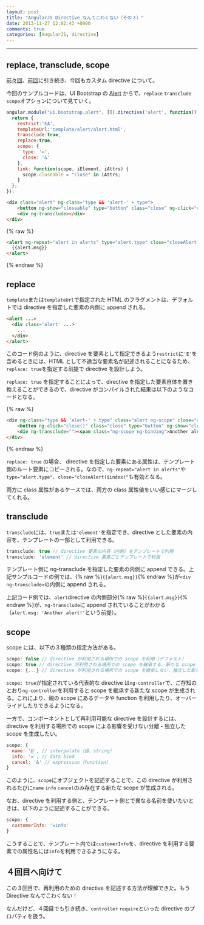 ```yaml
---
layout: post
title: "AngularJS Directive なんてこわくない（その３）"
date: 2013-11-27 12:02:43 +0900
comments: true
categories: [AngularJS, directive]
---
```

---

## replace, transclude, scope 

[前々回](/blog/2013/11/20/angularjs-custom-directives/)、[前回](/blog/2013/11/22/angularjs-custom-directives/)に引き続き、今回もカスタム directive について。

今回のサンプルコードは、UI Bootstrap の [Alert](https://github.com/angular-ui/bootstrap/tree/master/src/alert) からで、`replace` `transclude` `scope`オプションについて見ていく。

``` javascript alert.js
angular.module("ui.bootstrap.alert", []).directive('alert', function() {
  return {
    restrict:'EA',
    templateUrl:'template/alert/alert.html',
    transclude:true,
    replace:true,
    scope: {
      type: '=',
      close: '&'
    },
    link: function(scope, iElement, iAttrs) {
      scope.closeable = "close" in iAttrs;
    }
  };
});
```
``` html template/alert/alert.html
<div class="alert" ng-class="type && 'alert-' + type">
    <button ng-show="closeable" type="button" class="close" ng-click="close()">&times;</button>
    <div ng-transclude></div>
</div>
```
{% raw %}
``` html
<alert ng-repeat="alert in alerts" type="alert.type" close="closeAlert($index)">
  {{alert.msg}}
</alert>
```
{% endraw %}

<!-- more -->

## replace

`template`または`templateUrl`で指定された HTML のフラグメントは、デフォルトでは directive を指定した要素の内側に append される。

``` html
<alert ...>
  <div class='alert' ...>
    ...
  </div>
</alert>
```

このコード例のように、directive を要素として指定できるよう`restrict`に`'E'`を含めるときには、HTML として不適当な要素名が記述されることになるため、`replace: true`を指定する前提で directive を設計しよう。

`replace: true` を指定することによって、directive を指定した要素自体を置き換えることができるので、directive がコンパイルされた結果は以下のようなコードとなる。

{% raw %}
``` html
<div ng-class="type && 'alert-' + type" class="alert ng-scope" close="closeAlert($index)" type="alert.type" ng-repeat="alert in alerts">
    <button ng-click="close()" class="close" type="button" ng-show="closeable">×</button>
    <div ng-transclude=""><span class="ng-scope ng-binding">Another alert!</span></div>
</div>
```
{% endraw %}

`replace: true` の場合、 directive を指定した要素にある属性は、テンプレート側のルート要素にコピーされる。なので、`ng-repeat="alert in alerts"`や`type="alert.type"`、`close="closeAlert($index)"`も有効となる。

両方に class 属性があるケースでは、両方の class 属性値をいい感じにマージしてくれる。

## transclude

`transclude`には、`true`または`'element'`を指定でき、directive とした要素の内容を、テンプレートの一部として利用できる。

``` javascript
transclude: true // directive 要素の内容（内側）をテンプレートで利用
transclude: 'element' // directive 要素ごとテンプレートで利用
```

テンプレート側に ng-transclude を指定した要素の内側に append できる。上記サンプルコードの例では、{% raw %}`{{alert.msg}}`{% endraw %}が`<div ng-transclude>`の内側に append される。

上記コード例では、`alert`directive の内側部分{% raw %}`{{alert.msg}}`{% endraw %}が、`ng-transclude`に append されていることがわかる（`alert.msg: 'Another alert!'`という前提）。

## scope

scope には、以下の３種類の指定方法がある。

``` javascript
scope: false // directive が利用される場所での scope を利用（デフォルト）
scope: true // directive が利用される場所での scope を継承する、新たな scope を生成
scope: {...} // directive が利用される場所での scope を継承しない、独立した新たな scope を生成
```

`scope: true`が指定されている代表的な directive は`ng-controller`で、ご存知のとおり`ng-controller`を利用すると scope を継承する新たな scope が生成される。これにより、親の scope にあるデータや function を利用したり、オーバーライドしたりできるようになる。

一方で、コンポーネントとして再利用可能な directive を設計するには、directive を利用する場所での scope による影響を受けない分離・独立した scope を生成したい。

``` javascript
scope: {
  name: '@', // interpolate（値、string）
  info: '=', // data bind
  cancel: '&' // expression（function）
}
```
このように、`scope`にオブジェクトを記述することで、この directive が利用されるたびに`name` `info` `cancel`のみ存在する新たな scope が生成される。

なお、directive を利用する側と、テンプレート側とで異なる名前を使いたいときは、以下のように記述することができる。
``` javascript
scope: {
  customerInfo: '=info'
}
```
こうすることで、テンプレート内では`customerInfo`を、directive を利用する要素での属性名には`info`を利用できるようになる。

## ４回目へ向けて

この３回目で、再利用のための directive を記述する方法が理解できた。もう Directive なんてこわくない！

なんだけど、４回目でも引き続き、`controller` `require`といった directive のプロパティを扱う。
